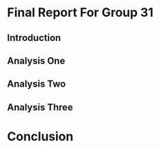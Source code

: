# Final Report For Group 31


## Introduction




## Analysis One


## Analysis Two



## Analysis Three


# Conclusion

